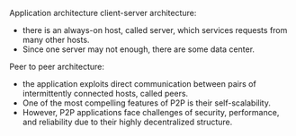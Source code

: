 Application architecture
client-server architecture: 
* there is an always-on host, called server, which services requests from many other hosts.
* Since one server may not enough, there are some data center.

Peer to peer architecture:
* the application exploits direct communication between pairs of intermittently connected hosts, called peers.
* One of the most compelling features of P2P is their self-scalability.
* However, P2P applications face challenges of security, performance, and reliability due to their highly decentralized structure.

